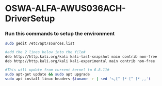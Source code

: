 # OSWA-ALFA-AWUS036ACH-DriverSetup

### Run this commands to setup the environment 

``` bash
sudo gedit /etc/apt/sources.list

#add the 2 lines below into the file#
deb http://http.kali.org/kali kali-last-snapshot main contrib non-free
deb http://http.kali.org/kali kali-experimental main contrib non-free

#This will update from current kernel to 6.8.11#
sudo apt-get update && sudo apt upgrade
sudo apt install linux-headers-$(uname -r | sed 's,[^-]*-[^-]*-,,')
```

